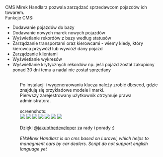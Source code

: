 CMS Mirek Handlarz pozwala zarządzać sprzedawcom pojazdów ich towarem. <br>
Funkcje CMS:
<ul>
  <li>Dodawanie pojazdów do bazy</li>
  <li>Dodawanie nowych marek nowych pojazdów</li>
  <li>Wyświetlanie rekordów z bazy według statusów</li>
  <li>Zarządzanie transportami oraz kierowcami - wiemy kiedy, który kierowca przywózł lub wywiózł dany pojazd</li>
  <li>Zarządzanie klientami</li>
  <li>Wyświetlanie wykresów</li>
  <li>Wyświetlanie krytycznych rekordów np. jeśli pojazd został zakupiony ponad 30 dni temu a nadal nie został sprzedany</li>
<ul>
<br>
	Po instalacji i wygeneraowaniu klucza należy zrobić db:seed, gdzie znajdują się przykładowe modele i marki.<br>
	Pierwszy zarejestrowany użytkownik otrzymuje prawa administratora.
<br>
<br>
screenshots:<br>
<img src="http://mzielinski.pl/portfolio/images/mirek/mirek7.png">
<img src="http://mzielinski.pl/portfolio/images/mirek/mirek1.png">
<img src="http://mzielinski.pl/portfolio/images/mirek/mirek2.png">
<img src="http://mzielinski.pl/portfolio/images/mirek/mirek3.png">
<img src="http://mzielinski.pl/portfolio/images/mirek/mirek4.png">
<img src="http://mzielinski.pl/portfolio/images/mirek/mirek5.png">
<img src="http://mzielinski.pl/portfolio/images/mirek/mirek6.png">
<br>  <br>
Dzięki <a href="https://github.com/jakubthedeveloper">@jakubthedeveloper</a> za rady i porady :) <br><br>
<i>EN:Mirek Handlarz is an cms based on Laravel, which helps to managment cars by car dealers. Script do not support english language yet</i>
